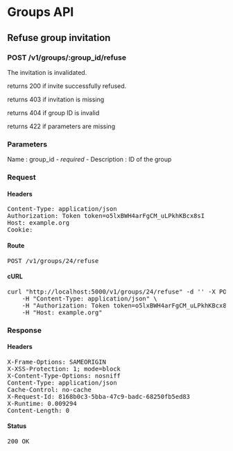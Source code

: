 # Groups API

## Refuse group invitation

### POST /v1/groups/:group_id/refuse

The invitation is invalidated.

returns 200 if invite successfully refused.

returns 403 if invitation is missing

returns 404 if group ID is invalid

returns 422 if parameters are missing

### Parameters

Name : group_id *- required -*
Description : ID of the group

### Request

#### Headers

<pre>Content-Type: application/json
Authorization: Token token=o5lxBWH4arFgCM_uLPkhKBcx8sI
Host: example.org
Cookie: </pre>

#### Route

<pre>POST /v1/groups/24/refuse</pre>

#### cURL

<pre class="request">curl &quot;http://localhost:5000/v1/groups/24/refuse&quot; -d &#39;&#39; -X POST \
	-H &quot;Content-Type: application/json&quot; \
	-H &quot;Authorization: Token token=o5lxBWH4arFgCM_uLPkhKBcx8sI&quot; \
	-H &quot;Host: example.org&quot;</pre>

### Response

#### Headers

<pre>X-Frame-Options: SAMEORIGIN
X-XSS-Protection: 1; mode=block
X-Content-Type-Options: nosniff
Content-Type: application/json
Cache-Control: no-cache
X-Request-Id: 8168b0c3-5bba-47c9-badc-68250fb5ed83
X-Runtime: 0.009294
Content-Length: 0</pre>

#### Status

<pre>200 OK</pre>

